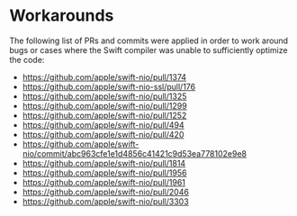 # Workarounds

The following list of PRs and commits were applied in order to work around bugs
or cases where the Swift compiler was unable to sufficiently optimize the code:

- https://github.com/apple/swift-nio/pull/1374
- https://github.com/apple/swift-nio-ssl/pull/176
- https://github.com/apple/swift-nio/pull/1325
- https://github.com/apple/swift-nio/pull/1299
- https://github.com/apple/swift-nio/pull/1252
- https://github.com/apple/swift-nio/pull/494
- https://github.com/apple/swift-nio/pull/420
- https://github.com/apple/swift-nio/commit/abc963cfe1e1d4856c41421c9d53ea778102e9e8
- https://github.com/apple/swift-nio/pull/1814
- https://github.com/apple/swift-nio/pull/1956
- https://github.com/apple/swift-nio/pull/1961
- https://github.com/apple/swift-nio/pull/2046
- https://github.com/apple/swift-nio/pull/3303

